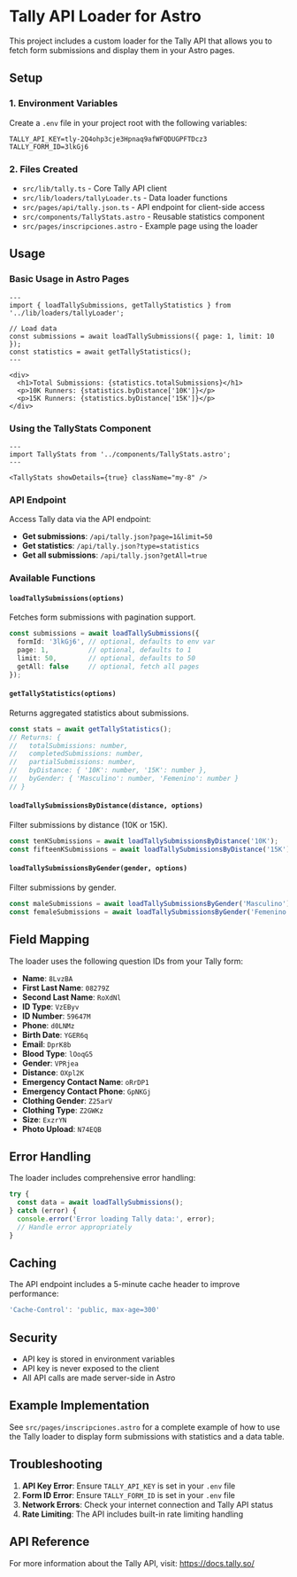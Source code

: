 # Tally API Loader for Astro

This project includes a custom loader for the Tally API that allows you to fetch form submissions and display them in your Astro pages.

## Setup

### 1. Environment Variables

Create a `.env` file in your project root with the following variables:

```env
TALLY_API_KEY=tly-2Q4ohp3cje3Hpnaq9afWFQDUGPFTDcz3
TALLY_FORM_ID=3lkGj6
```

### 2. Files Created

- `src/lib/tally.ts` - Core Tally API client
- `src/lib/loaders/tallyLoader.ts` - Data loader functions
- `src/pages/api/tally.json.ts` - API endpoint for client-side access
- `src/components/TallyStats.astro` - Reusable statistics component
- `src/pages/inscripciones.astro` - Example page using the loader

## Usage

### Basic Usage in Astro Pages

```astro
---
import { loadTallySubmissions, getTallyStatistics } from '../lib/loaders/tallyLoader';

// Load data
const submissions = await loadTallySubmissions({ page: 1, limit: 10 });
const statistics = await getTallyStatistics();
---

<div>
  <h1>Total Submissions: {statistics.totalSubmissions}</h1>
  <p>10K Runners: {statistics.byDistance['10K']}</p>
  <p>15K Runners: {statistics.byDistance['15K']}</p>
</div>
```

### Using the TallyStats Component

```astro
---
import TallyStats from '../components/TallyStats.astro';
---

<TallyStats showDetails={true} className="my-8" />
```

### API Endpoint

Access Tally data via the API endpoint:

- **Get submissions**: `/api/tally.json?page=1&limit=50`
- **Get statistics**: `/api/tally.json?type=statistics`
- **Get all submissions**: `/api/tally.json?getAll=true`

### Available Functions

#### `loadTallySubmissions(options)`

Fetches form submissions with pagination support.

```typescript
const submissions = await loadTallySubmissions({
  formId: '3lkGj6', // optional, defaults to env var
  page: 1,          // optional, defaults to 1
  limit: 50,        // optional, defaults to 50
  getAll: false     // optional, fetch all pages
});
```

#### `getTallyStatistics(options)`

Returns aggregated statistics about submissions.

```typescript
const stats = await getTallyStatistics();
// Returns: {
//   totalSubmissions: number,
//   completedSubmissions: number,
//   partialSubmissions: number,
//   byDistance: { '10K': number, '15K': number },
//   byGender: { 'Masculino': number, 'Femenino': number }
// }
```

#### `loadTallySubmissionsByDistance(distance, options)`

Filter submissions by distance (10K or 15K).

```typescript
const tenKSubmissions = await loadTallySubmissionsByDistance('10K');
const fifteenKSubmissions = await loadTallySubmissionsByDistance('15K');
```

#### `loadTallySubmissionsByGender(gender, options)`

Filter submissions by gender.

```typescript
const maleSubmissions = await loadTallySubmissionsByGender('Masculino');
const femaleSubmissions = await loadTallySubmissionsByGender('Femenino');
```

## Field Mapping

The loader uses the following question IDs from your Tally form:

- **Name**: `8LvzBA`
- **First Last Name**: `08279Z`
- **Second Last Name**: `RoXdNl`
- **ID Type**: `VzEByv`
- **ID Number**: `59647M`
- **Phone**: `d0LNMz`
- **Birth Date**: `YGER6q`
- **Email**: `DprK8b`
- **Blood Type**: `lOoqG5`
- **Gender**: `VPRjea`
- **Distance**: `OXpl2K`
- **Emergency Contact Name**: `oRrDP1`
- **Emergency Contact Phone**: `GpNKGj`
- **Clothing Gender**: `Z25arV`
- **Clothing Type**: `Z2GWKz`
- **Size**: `ExzrYN`
- **Photo Upload**: `N74EQB`

## Error Handling

The loader includes comprehensive error handling:

```typescript
try {
  const data = await loadTallySubmissions();
} catch (error) {
  console.error('Error loading Tally data:', error);
  // Handle error appropriately
}
```

## Caching

The API endpoint includes a 5-minute cache header to improve performance:

```typescript
'Cache-Control': 'public, max-age=300'
```

## Security

- API key is stored in environment variables
- API key is never exposed to the client
- All API calls are made server-side in Astro

## Example Implementation

See `src/pages/inscripciones.astro` for a complete example of how to use the Tally loader to display form submissions with statistics and a data table.

## Troubleshooting

1. **API Key Error**: Ensure `TALLY_API_KEY` is set in your `.env` file
2. **Form ID Error**: Ensure `TALLY_FORM_ID` is set in your `.env` file
3. **Network Errors**: Check your internet connection and Tally API status
4. **Rate Limiting**: The API includes built-in rate limiting handling

## API Reference

For more information about the Tally API, visit: https://docs.tally.so/
